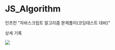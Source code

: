 # JS_Algorithm
인프런 "자바스크립트 알고리즘 문제풀이(코딩테스트 대비)" 

<p>
  <p>상세 기록</p>
  <a href="https://velog.io/@arthur/series/Algorithm"><img src="https://img.shields.io/badge/section01-11B48A?style=flat-square&logo=Vimeo&logoColor=white&link=https://velog.io/@arthur/series/Algorithm"/></a>&nbsp
</p>
